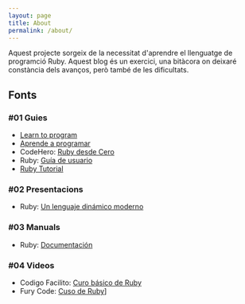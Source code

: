 ```yaml
---
layout: page
title: About
permalink: /about/
---
```



Aquest projecte sorgeix de la necessitat d'aprendre el llenguatge de programció Ruby. Aquest blog és un exercici, una bitàcora on deixaré constància dels avanços, però també de les dificultats.

## Fonts

### #01 Guies

- [Learn to program](https://pine.fm/LearnToProgram/)
- [Aprende a programar](http://rubysur.org/aprende.a.programar/)
- CodeHero: [Ruby desde Cero](http://codehero.co/series/ruby-desde-cero.html)
- Ruby: [Guía de usuario](http://es.tldp.org/Manuales-LuCAS/doc-guia-usuario-ruby/guia-usuario-ruby.pdf)
- [Ruby Tutorial](http://tryruby.org/levels/1/challenges/0)

### #02 Presentacions

- Ruby: [Un lenguaje dinámico moderno](http://www.demiurgo.org/charlas/ruby.pdf)

### #03 Manuals

- Ruby: [Documentación](https://www.ruby-lang.org/es/documentation/)


### #04 Videos
- Codigo Facilito: [Curo básico de Ruby](https://codigofacilito.com/cursos/Ruby)
- Fury Code: [Cuso de Ruby](https://www.youtube.com/playlist?list=PLCCvCjJoQ5QUUE7_n12QjYOStSZZzsGiI)] 
